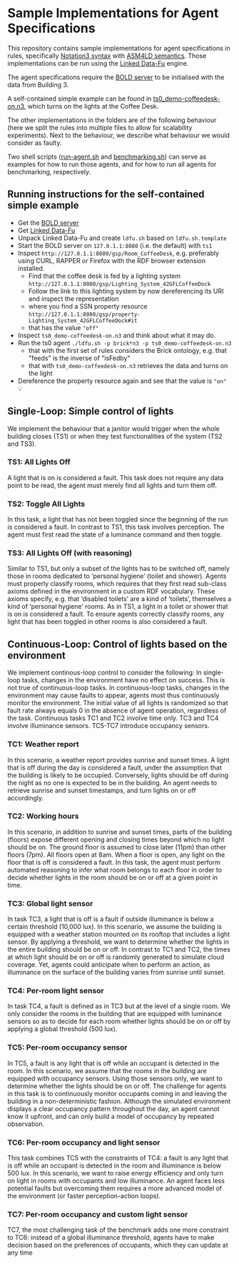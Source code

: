 # Sample Implementations for Agent Specifications

This repository contains sample implementations for agent specifications in rules, specifically [Notation3 syntax](https://www.w3.org/TeamSubmission/n3/) with [ASM4LD semantics](https://ceur-ws.org/Vol-2073/article-05.pdf). Those implementations can be run using the [Linked Data-Fu](https://linked-data-fu.github.io/) engine.

The agent specifications require the [BOLD server](https://github.com/bold-benchmark/bold-server) to be initialised with the data from Building 3.

A self-contained simple example can be found in [ts0_demo-coffeedesk-on.n3](ts0_demo-coffeedesk-on.n3), which turns on the lights at the Coffee Desk.

The other implementations in the folders are of the following behaviour (here we split the rules into multiple files to allow for scalability experiments). Next to the behaviour, we describe what behaviour we would consider as faulty.

Two shell scripts ([run-agent.sh](run-agent.sh) and [benchmarking.sh](benchmarking.sh)) can serve as examples for how to run those agents, and for how to run all agents for benchmarking, respectively.

## Running instructions for the self-contained simple example
* Get the [BOLD server](https://github.com/bold-benchmark/bold-server)
* Get [Linked Data-Fu](https://linked-data-fu.github.io/)
* Unpack Linked Data-Fu and create `ldfu.sh` based on `ldfu.sh.template`
* Start the BOLD server on `127.0.1.1:8080` (i.e. the default) with `ts1`
* Inspect `http://127.0.1.1:8080/gsp/Room_CoffeeDesk`, e.g. preferably using CURL, RAPPER or Firefox with the RDF browser extension installed.
  * Find that the coffee desk is fed by a lighting system `http://127.0.1.1:8080/gsp/Lighting_System_42GFLCoffeeDock`
  * Follow the link to this lighting system by now dereferencing its URI and inspect the representation
  * where you find a SSN property resource `http://127.0.1.1:8080/gsp/property-Lighting_System_42GFLCoffeeDock#it`
  * that has the value `"off"`
* Inspect `ts0_demo-coffeedesk-on.n3` and think about what it may do.
* Run the ts0 agent `./ldfu.sh -p brick*n3 -p ts0_demo-coffeedesk-on.n3`
  * that with the first set of rules considers the Brick ontology, e.g. that "feeds" is the inverse of "isFedby"
  * that with `ts0_demo-coffeedesk-on.n3` retrieves the data and turns on the light
* Dereference the property resource again and see that the value is `"on"` 💡


## Single-Loop: Simple control of lights
We implement the behaviour that a janitor would trigger when the whole building closes (TS1) or when they test functionalities of the system (TS2 and TS3).

### TS1: All Lights Off
A light that is on is considered a fault. This task does not require any data
point to be read, the agent must merely find all lights and turn them off.

### TS2: Toggle All Lights
In this task, a light that has not been toggled since the beginning of the
run is considered a fault. In contrast to TS1, this task involves perception.
The agent must first read the state of a luminance command and then toggle.

### TS3: All Lights Off (with reasoning)
Similar to TS1, but only a subset of the lights has to be switched off, namely
those in rooms dedicated to ‘personal hygiene’ (toilet and shower). Agents
must properly classify rooms, which requires that they first read sub-class
axioms defined in the environment in a custom RDF vocabulary. These
axioms specify, e.g. that ‘disabled toilets’ are a kind of ‘toilets’, themselves
a kind of ‘personal hygiene’ rooms. As in TS1, a light in a toilet or shower
that is on is considered a fault. To ensure agents correctly classify rooms,
any light that has been toggled in other rooms is also considered a fault.

## Continuous-Loop: Control of lights based on the environment

We implement continous-loop control to consider the following:
In single-loop tasks, changes in the environment have no effect on success. This
is not true of continuous-loop tasks. In continuous-loop tasks, changes in the
environment may cause faults to appear, agents must thus continuously monitor
the environment. The initial value of all lights is randomized so that fault rate
always equals 0 in the absence of agent operation, regardless of the task.
Continuous tasks TC1 and TC2 involve time only. TC3 and TC4 involve
illuminance sensors. TC5-TC7 introduce occupancy sensors.

### TC1: Weather report
In this scenario, a weather report provides sunrise and sunset times. A light
that is off during the day is considered a fault, under the assumption that the
building is likely to be occupied. Conversely, lights should be off during the
night as no one is expected to be in the building. An agent needs to retrieve
sunrise and sunset timestamps, and turn lights on or off accordingly.
### TC2: Working hours
In this scenario, in addition to sunrise and sunset times, parts of the
building (floors) expose different opening and closing times beyond which no
light should be on. The ground floor is assumed to close later (11pm) than
other floors (7pm). All floors open at 8am. When a floor is open, any light on
the floor that is off is considered a fault. In this task, the agent must perform
automated reasoning to infer what room belongs to each floor in order to
decide whether lights in the room should be on or off at a given point in time.
### TC3: Global light sensor
In task TC3, a light that is off is a fault if outside illuminance is below a
certain threshold (10,000 lux). In this scenario, we assume the building is
equipped with a weather station mounted on its rooftop that includes a light
sensor. By applying a threshold, we want to determine whether the lights
in the entire building should be on or off. In contrast to TC1 and TC2, the
times at which light should be on or off is randomly generated to simulate
cloud coverage. Yet, agents could anticipate when to perform an action, as
illuminance on the surface of the building varies from sunrise until sunset.
### TC4: Per-room light sensor
In task TC4, a fault is defined as in TC3 but at the level of a single room.
We only consider the rooms in the building that are equipped with luminance
sensors so as to decide for each room whether lights should be on or off by
applying a global threshold (500 lux).
### TC5: Per-room occupancy sensor
In TC5, a fault is any light that is off while an occupant is detected in
the room. In this scenario, we assume that the rooms in the building are
equipped with occupancy sensors. Using those sensors only, we want to
determine whether the lights should be on or off. The challenge for agents
in this task is to continuously monitor occupants coming in and leaving the
building in a non-deterministic fashion. Although the simulated environment
displays a clear occupancy pattern throughout the day, an agent cannot know
it upfront, and can only build a model of occupancy by repeated observation.
### TC6: Per-room occupancy and light sensor
This task combines TC5 with the constraints of TC4: a fault is any light
that is off while an occupant is detected in the room and illuminance is below
500 lux. In this scenario, we want to raise energy efficiency and only turn
on light in rooms with occupants and low illuminance. An agent faces less
potential faults but overcoming them requires a more advanced model of the
environment (or faster perception-action loops).
### TC7: Per-room occupancy and custom light sensor
TC7, the most challenging task of the benchmark adds one more constraint
to TC6: instead of a global illuminance threshold, agents have to make decision
based on the preferences of occupants, which they can update at any time


